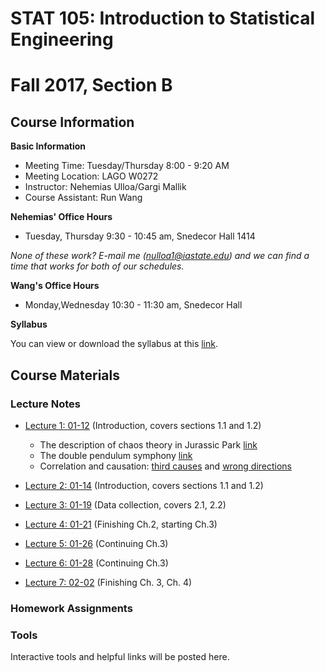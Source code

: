 # STAT 105: Introduction to Statistical Engineering 

# Fall 2017, Section B

## Course Information

**Basic Information**

-  Meeting Time: Tuesday/Thursday 8:00 - 9:20 AM
-  Meeting Location: LAGO W0272
-  Instructor: Nehemias Ulloa/Gargi Mallik
-  Course Assistant: Run Wang

**Nehemias' Office Hours**

-  Tuesday, Thursday 9:30 - 10:45 am, Snedecor Hall 1414


*None of these work? E-mail me (nulloa1@iastate.edu) and we can find a time that works for both of our schedules.*

**Wang's Office Hours**

-  Monday,Wednesday 10:30 - 11:30 am, Snedecor Hall

**Syllabus**

You can view or download the syllabus at this [link](stat105/Syllabus_105_F17.pdf).


## Course Materials



### Lecture Notes

-  [Lecture 1: 01-12](stat105/lectures/lecture1/lecture1.html) (Introduction, covers sections 1.1 and 1.2)
   -  The description of chaos theory in Jurassic Park [link](https://www.youtube.com/watch?v=5cVLUPwrSmU)
   -  The double pendulum symphony [link](https://www.youtube.com/watch?v=MtJLhb9yaPc)
   -  Correlation and causation: [third causes](https://en.wikipedia.org/wiki/Third-cause_fallacy) and [wrong directions](https://en.wikipedia.org/wiki/Wrong_direction)

-  [Lecture 2: 01-14](stat105/lectures/lecture2/lecture2.html) (Introduction, covers sections 1.1 and 1.2)

-  [Lecture 3: 01-19](stat105/lectures/lecture3/lecture3.html) (Data collection, covers 2.1, 2.2)

-  [Lecture 4: 01-21](stat105/lectures/lecture4/lecture4.html) (Finishing Ch.2, starting Ch.3)

-  [Lecture 5: 01-26](stat105/lectures/lecture5/lecture5.html) (Continuing Ch.3)

-  [Lecture 6: 01-28](stat105/lectures/lecture6/lecture6.html) (Continuing Ch.3)

-  [Lecture 7: 02-02](stat105/lectures/lecture7/lecture7.html) (Finishing Ch. 3, Ch. 4)


### Homework Assignments


### Tools

   Interactive tools and helpful links will be posted here.
